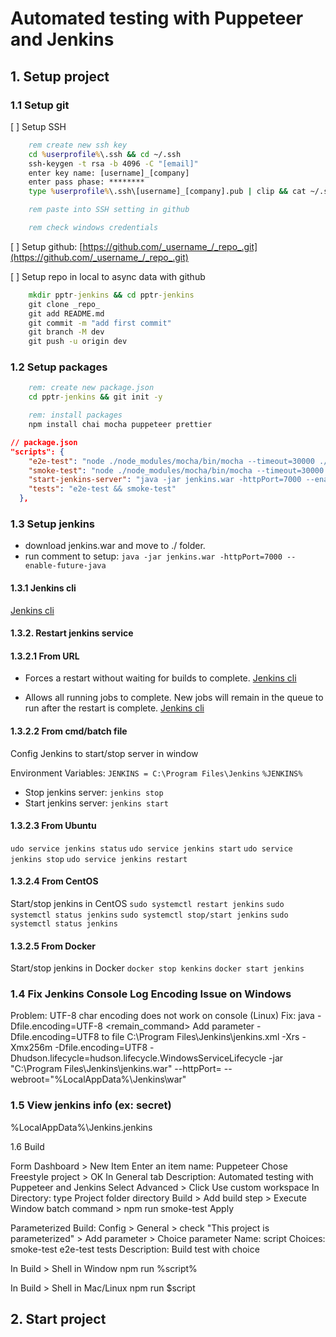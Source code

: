 # Automated testing with Puppeteer and Jenkins

## 1. Setup project

### 1.1 Setup git

[ ] Setup SSH

```bat
    rem create new ssh key
    cd %userprofile%\.ssh && cd ~/.ssh
    ssh-keygen -t rsa -b 4096 -C "[email]"
    enter key name: [username]_[company]
    enter pass phase: ********
    type %userprofile%\.ssh\[username]_[company].pub | clip && cat ~/.ssh [username]_[company].pub | pbcopy

    rem paste into SSH setting in github

    rem check windows credentials

```

[ ] Setup github: [https://github.com/_username_/_repo_.git](https://github.com/_username_/_repo_.git)

[ ] Setup repo in local to async data with github

```bat
    mkdir pptr-jenkins && cd pptr-jenkins
    git clone _repo_
    git add README.md
    git commit -m "add first commit"
    git branch -M dev
    git push -u origin dev
```

### 1.2 Setup packages

```bat
    rem: create new package.json
    cd pptr-jenkins && git init -y

    rem: install packages
    npm install chai mocha puppeteer prettier
```

```json
// package.json
"scripts": {
    "e2e-test": "node ./node_modules/mocha/bin/mocha --timeout=30000 ./tests/e2e.test.js",
    "smoke-test": "node ./node_modules/mocha/bin/mocha --timeout=30000 ./tests/smoke.test.js",
    "start-jenkins-server": "java -jar jenkins.war -httpPort=7000 --enable-future-java",
    "tests": "e2e-test && smoke-test"
  },
```

### 1.3 Setup jenkins

- download jenkins.war and move to ./ folder.
- run comment to setup: `java -jar jenkins.war -httpPort=7000 --enable-future-java`

#### 1.3.1  Jenkins cli

[Jenkins cli](http://localhost:[port]/cli/)

#### 1.3.2. Restart jenkins service

#### 1.3.2.1 From URL

- Forces a restart without waiting for builds to complete.
[Jenkins cli](http://localhost:[port]/restart)

- Allows all running jobs to complete. New jobs will remain in the queue to run after the restart is complete.
[Jenkins cli](http://localhost:[port]/safeRestart)

#### 1.3.2.2 From cmd/batch file

Config Jenkins to start/stop server in window

Environment Variables:
`JENKINS = C:\Program Files\Jenkins`
`%JENKINS%`

- Stop jenkins server: `jenkins stop`
- Start jenkins server: `jenkins start`

#### 1.3.2.3 From Ubuntu

`udo service jenkins status`
`udo service jenkins start`
`udo service jenkins stop`
`udo service jenkins restart`

#### 1.3.2.4 From CentOS

Start/stop jenkins in CentOS
`sudo systemctl restart jenkins`
`sudo systemctl status jenkins`
`sudo systemctl stop/start jenkins`
`sudo systemctl status jenkins`

#### 1.3.2.5 From Docker

Start/stop jenkins in Docker
`docker stop kenkins`
`docker start jenkins`

### 1.4 Fix Jenkins Console Log Encoding Issue on Windows

Problem: UTF-8 char encoding does not work on console (Linux)
Fix: java -Dfile.encoding=UTF-8 <remain_command>
Add parameter -Dfile.encoding=UTF8 to file C:\Program Files\Jenkins\jenkins.xml
<arguments>-Xrs -Xmx256m  -Dfile.encoding=UTF8 -Dhudson.lifecycle=hudson.lifecycle.WindowsServiceLifecycle -jar "C:\Program Files\Jenkins\jenkins.war" --httpPort=<port> --webroot="%LocalAppData%\Jenkins\war"</arguments>

### 1.5 View jenkins info (ex: secret)

%LocalAppData%\Jenkins\.jenkins

1.6 Build

Form Dashboard > New Item
Enter an item name: Puppeteer
Chose Freestyle project > OK
In General tab
Description: Automated testing with Puppeteer and Jenkins
Select Advanced > Click Use custom workspace
In Directory: type Project folder directory
Build > Add build step > Execute Window batch command > npm run smoke-test
Apply

Parameterized Build:
Config > General > check "This project is parameterized" > Add parameter > Choice parameter
Name: script
Choices:
smoke-test
e2e-test
tests
Description: Build test with choice

In Build > Shell in Window
npm run %script%

In Build > Shell in Mac/Linux
npm run $script

## 2. Start project
